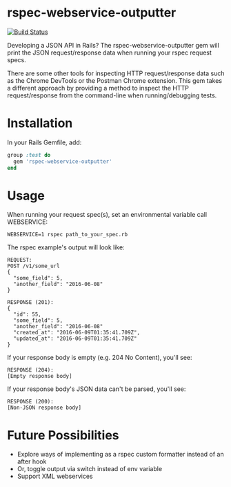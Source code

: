 # rspec-webservice-outputter

[![Build Status](https://travis-ci.org/ndbabb/rspec-webservice-outputter.svg?branch=master)](https://travis-ci.org/ndbabb/rspec-webservice-outputter)

Developing a JSON API in Rails? The rspec-webservice-outputter gem will print the JSON request/response data when running your rspec request specs. 

There are some other tools for inspecting HTTP request/response data such as the Chrome DevTools or the Postman Chrome extension. This gem takes a different approach by providing a method to inspect the HTTP request/response from the command-line when running/debugging tests. 

# Installation

In your Rails Gemfile, add:

```ruby
group :test do
  gem 'rspec-webservice-outputter'
end
```

# Usage

When running your request spec(s), set an environmental variable call WEBSERVICE:

```
WEBSERVICE=1 rspec path_to_your_spec.rb
```

The rspec example's output will look like:

```
REQUEST:
POST /v1/some_url
{
  "some_field": 5,
  "another_field": "2016-06-08"
}

RESPONSE (201):
{
  "id": 55,
  "some_field": 5,
  "another_field": "2016-06-08"
  "created_at": "2016-06-09T01:35:41.709Z",
  "updated_at": "2016-06-09T01:35:41.709Z"
}
```

If your response body is empty (e.g. 204 No Content), you'll see:

```
RESPONSE (204):
[Empty response body]
```

If your response body's JSON data can't be parsed, you'll see:

```
RESPONSE (200):
[Non-JSON response body]
```

# Future Possibilities
 - Explore ways of implementing as a rspec custom formatter instead of an after hook
 - Or, toggle output via switch instead of env variable
 - Support XML webservices